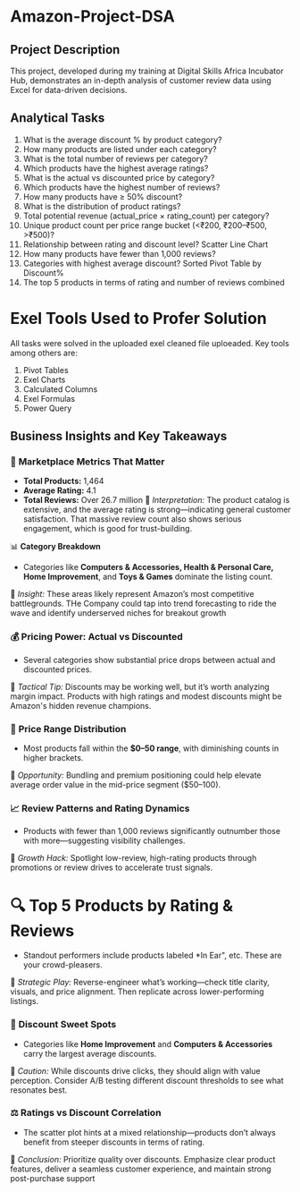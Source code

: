 # Amazon-Project-DSA

## Project Description
This project, developed during my training at Digital Skills Africa Incubator Hub, demonstrates an in-depth analysis of customer review data using Excel  for data-driven decisions.
## Analytical Tasks
1. What is the average discount % by product category?
2. How many products are listed under each category?
3. What is the total number of reviews per category?
4. Which products have the highest average ratings?
5. What is the actual vs discounted price by category?
6. Which products have the highest number of reviews?
7. How many products have ≥ 50% discount?
8. What is the distribution of product ratings?
9. Total potential revenue (actual_price × rating_count) per category?
10. Unique product count per price range bucket (<₹200, ₹200–₹500, >₹500)?
11. Relationship between rating and discount level?	Scatter Line Chart
12. How many products have fewer than 1,000 reviews?
13. Categories with highest average discount?	Sorted Pivot Table by Discount%
14. The top 5 products in terms of rating and number of reviews combined
# Exel Tools Used to Profer Solution
All tasks were solved in the uploaded exel cleaned file uploeaded. Key tools among others are:
1. Pivot Tables
2. Exel Charts
3. Calculated Columns
4. Exel Formulas
5. Power Query
## Business Insights and Key Takeaways
### 🧮 **Marketplace Metrics That Matter**
- **Total Products:** 1,464  
- **Average Rating:** 4.1  
- **Total Reviews:** Over 26.7 million
📌 *Interpretation:* The product catalog is extensive, and the average rating is strong—indicating general customer satisfaction. That massive review count also shows serious engagement, which is good for trust-building.

📊 **Category Breakdown**
- Categories like **Computers & Accessories, Health & Personal Care, Home Improvement**, and **Toys & Games** dominate the listing count.

📌 *Insight:* These areas likely represent Amazon’s most competitive battlegrounds. THe Company could tap into trend forecasting to ride the wave and identify underserved niches for breakout growth

### 💰 **Pricing Power: Actual vs Discounted**
- Several categories show substantial price drops between actual and discounted prices.

📌 *Tactical Tip:* Discounts may be working well, but it’s worth analyzing margin impact. Products with high ratings and modest discounts might be Amazon's hidden revenue champions.

### 🧩 **Price Range Distribution**
- Most products fall within the **$0–50 range**, with diminishing counts in higher brackets.

📌 *Opportunity:* Bundling and premium positioning could help elevate average order value in the mid-price segment ($50–100).
### 📈 **Review Patterns and Rating Dynamics**
- Products with fewer than 1,000 reviews significantly outnumber those with more—suggesting visibility challenges.

📌 *Growth Hack:* Spotlight low-review, high-rating products through promotions or review drives to accelerate trust signals.

# 🔍 **Top 5 Products by Rating & Reviews**
- Standout performers include products labeled *In Ear", etc. These are your crowd-pleasers.

📌 *Strategic Play:* Reverse-engineer what’s working—check title clarity, visuals, and price alignment. Then replicate across lower-performing listings.

### 🎯 **Discount Sweet Spots**
- Categories like **Home Improvement** and **Computers & Accessories** carry the largest average discounts.

📌 *Caution:* While discounts drive clicks, they should align with value perception. Consider A/B testing different discount thresholds to see what resonates best.

### ⚖️ **Ratings vs Discount Correlation**
- The scatter plot hints at a mixed relationship—products don’t always benefit from steeper discounts in terms of rating.

📌 *Conclusion:* Prioritize quality over discounts. Emphasize clear product features, deliver a seamless customer experience, and maintain strong post-purchase support


